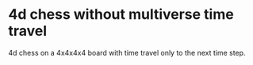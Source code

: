 # 4d chess without multiverse time travel
 4d chess on a 4x4x4x4 board with time travel only to the next time step.
